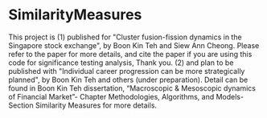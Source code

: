 # SimilarityMeasures
This project is  (1) published for "Cluster fusion-fission dynamics in the Singapore stock exchange",  by Boon Kin Teh and Siew Ann Cheong. Please refer to the paper for more details, and cite the paper if you are using this code for significance testing analysis, Thank you. (2) and plan to be published with "Individual career progression can be more strategically planned", by Boon Kin Teh and others (under preparation).  Detail can be found in Boon Kin Teh dissertation, “Macroscopic &amp; Mesoscopic dynamics of Financial Market”- Chapter Methodologies, Algorithms, and Models-Section Similarity Measures for more details.

